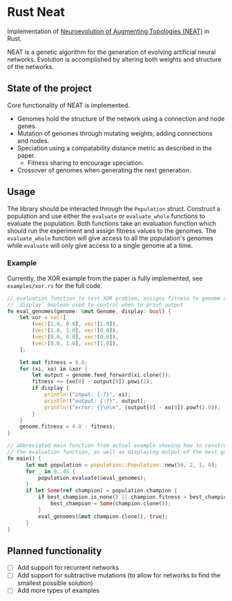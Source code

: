 # Rust Neat

Implementation of [Neuroevolution of Augmenting Topologies (NEAT)](https://nn.cs.utexas.edu/downloads/papers/stanley.ec02.pdf) in Rust.

NEAT is a genetic algorithm for the generation of evolving artificial neural networks. Evolution is accomplished by
altering both weights and structure of the networks.

## State of the project

Core functionality of NEAT is implemented.
- Genomes hold the structure of the network using a connection and node genes.
- Mutation of genomes through mutating weights, adding connections and nodes.
- Speciation using a compatability distance metric as described in the paper.
  - Fitness sharing to encourage speciation.
- Crossover of genomes when generating the next generation.

## Usage

The library should be interacted through the `Population` struct. Construct a population and use either the
`evaluate` or `evaluate_whole` functions to evaluate the population. Both functions take an evaluation function which
should run the experiment and assign fitness values to the genomes. The `evaluate_whole` function will give access to
all the population's genomes while `evaluate` will only give access to a single genome at a time.

### Example

Currently, the XOR example from the paper is fully implemented, see `examples/xor.rs` for the full code.

```rust
// evaluation function to test XOR problem, assigns fitness to genome at end
// `display` boolean used to control when to print output
fn eval_genomes(genome: &mut Genome, display: bool) {
    let xor = vec![
        (vec![1.0, 0.0], vec![1.0]),
        (vec![1.0, 1.0], vec![0.0]),
        (vec![0.0, 0.0], vec![0.0]),
        (vec![0.0, 1.0], vec![1.0]),
    ];

    let mut fitness = 0.0;
    for (xi, xo) in &xor {
        let output = genome.feed_forward(xi.clone());
        fitness += (xo[0] - output[0]).powi(2);
        if display {
            println!("input: {:?}", xi);
            println!("output: {:?}", output);
            println!("error: {}\n\n", (output[0] - xo[0]).powf(2.0));
        }
    }
    genome.fitness = 4.0 - fitness;
}

// abbreviated main function from actual example showing how to construct a population and call
// the evaluation function, as well as displaying output of the best genome
fn main() {
      let mut population = population::Population::new(50, 2, 1, 0);
      for _ in 0..45 {
          population.evaluate(&eval_genomes);
      }
      if let Some(ref champion) = population.champion {
          if best_champion.is_none() || champion.fitness > best_champion.as_ref().unwrap().fitness {
              best_champion = Some(champion.clone());
          }
          eval_genomes(&mut champion.clone(), true);
      }
}
```

## Planned functionality

- [ ] Add support for recurrent networks
- [ ] Add support for subtractive mutations (to allow for networks to find the smallest possible solution)
- [ ] Add more types of examples